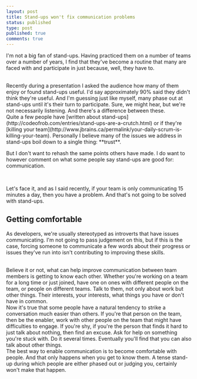 ```yaml
---
layout: post
title: Stand-ups won't fix communication problems
status: published
type: post
published: true
comments: true
---
```

I'm not a big fan of stand-ups. Having practiced them on a number of teams over a number of years, I find that they've become
a routine that many are faced with and participate in just because, well, they have to. 

<br/>
Recently during a presentation I asked the audience how many of them enjoy or found stand-ups useful. I'd say approximately 90% said they 
didn't think they're useful. And I'm guessing just like myself, many phase out at stand-ups until it's their turn to participate. Sure, we might
hear, but we're not necessarily listening. And there's a difference between these.

<br/>
Quite a few people have [written about stand-ups](http://codeofrob.com/entries/stand-ups-are-a-crutch.html) or if they're [killing your team](http://www.jbrains.ca/permalink/your-daily-scrum-is-killing-your-team).
Personally I believe many of the issues we address in stand-ups boil down to a single thing: **trust**. 

<br/>

But I don't want to rehash the same points others have made. I do want to however comment on what some people say stand-ups are good for: communication.

<br/>

Let's face it, and as I said recently, if your team is only communicating 15 minutes a day, then you have a problem. And that's not going to be solved with stand-ups.


## Getting comfortable 
As developers, we're usually stereotyped as introverts that have issues communicating. I'm not going to pass judgement on this, but if this is the case, forcing someone to communicate a few words about their progress or issues they've run into isn't contributing to improving these skills.

<br/>
Believe it or not, what can help improve communication between team members is getting to know each other. Whether you're working on a team for a long time or just joined, have one on ones with different people on the team, or 
people on different teams. Talk to them, not only about work but other things. Their interests, your interests, what things you have or don't have in common. 

<br/>
Now it's true that some people have a natural tendency to strike a conversation much easier than others. If you're that person on the team, then be the enabler, work with other
people on the team that might have difficulties to engage. If you're shy, if you're the person that finds it hard to just talk about nothing, then find an excuse. Ask for help
on something you're stuck with. Do it several times. Eventually you'll find that you can also talk about other things.

<br/>
The best way to enable communication is to become comfortable with people. And that only happens when you get to know them. A tense stand-up during which
people are either phased out or judging you, certainly won't make that happen. 


 


